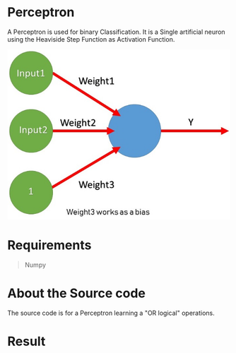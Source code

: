 # Perceptron 
A Perceptron is used for binary Classification. It is a Single artificial neuron using the Heaviside Step Function as Activation Function.

![Perceptron](Perceptron.jpg)

# Requirements
> Numpy

# About the Source code
The source code is for a Perceptron learning a "OR logical" operations.

# Result
